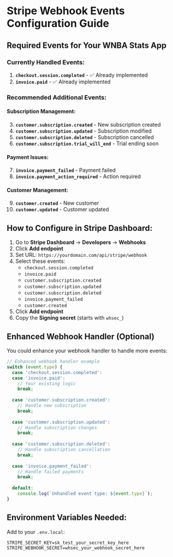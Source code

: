 # Stripe Webhook Events Configuration Guide

## Required Events for Your WNBA Stats App

### **Currently Handled Events:**
1. **`checkout.session.completed`** - ✅ Already implemented
2. **`invoice.paid`** - ✅ Already implemented

### **Recommended Additional Events:**

#### **Subscription Management:**
3. **`customer.subscription.created`** - New subscription created
4. **`customer.subscription.updated`** - Subscription modified
5. **`customer.subscription.deleted`** - Subscription cancelled
6. **`customer.subscription.trial_will_end`** - Trial ending soon

#### **Payment Issues:**
7. **`invoice.payment_failed`** - Payment failed
8. **`invoice.payment_action_required`** - Action required

#### **Customer Management:**
9. **`customer.created`** - New customer
10. **`customer.updated`** - Customer updated

## How to Configure in Stripe Dashboard:

1. Go to **Stripe Dashboard** → **Developers** → **Webhooks**
2. Click **Add endpoint**
3. Set URL: `https://yourdomain.com/api/stripe/webhook`
4. Select these events:
   - `checkout.session.completed`
   - `invoice.paid`
   - `customer.subscription.created`
   - `customer.subscription.updated`
   - `customer.subscription.deleted`
   - `invoice.payment_failed`
   - `customer.created`
5. Click **Add endpoint**
6. Copy the **Signing secret** (starts with `whsec_`)

## Enhanced Webhook Handler (Optional)

You could enhance your webhook handler to handle more events:

```typescript
// Enhanced webhook handler example
switch (event.type) {
  case 'checkout.session.completed':
  case 'invoice.paid':
    // Your existing logic
    break;
    
  case 'customer.subscription.created':
    // Handle new subscription
    break;
    
  case 'customer.subscription.updated':
    // Handle subscription changes
    break;
    
  case 'customer.subscription.deleted':
    // Handle subscription cancellation
    break;
    
  case 'invoice.payment_failed':
    // Handle failed payments
    break;
    
  default:
    console.log(`Unhandled event type: ${event.type}`);
}
```

## Environment Variables Needed:

Add to your `.env.local`:
```
STRIPE_SECRET_KEY=sk_test_your_secret_key_here
STRIPE_WEBHOOK_SECRET=whsec_your_webhook_secret_here
``` 